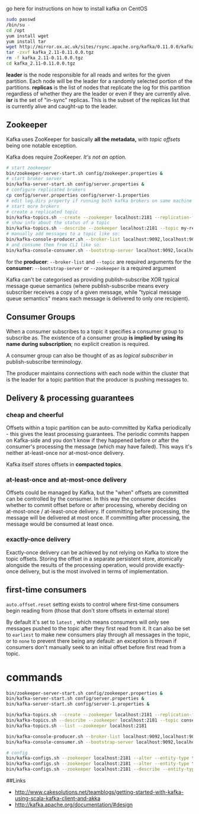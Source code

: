 go here for instructions on how to install kafka on CentOS

```bash
sudo passwd
/bin/su -
cd /opt
yum install wget
yum install tar
wget http://mirror.ox.ac.uk/sites/rsync.apache.org/kafka/0.11.0.0/kafka_2.11-0.11.0.0.tgz
tar -zxvf kafka_2.11-0.11.0.0.tgz
rm -f kafka_2.11-0.11.0.0.tgz
cd kafka_2.11-0.11.0.0.tgz
```

**leader** is the node responsible for all reads and writes for the given partition. Each node will be the leader for a randomly selected portion of the partitions.
**replicas** is the list of nodes that replicate the log for this partition regardless of whether they are the leader or even if they are currently alive.
**isr** is the set of "in-sync" replicas. This is the subset of the replicas list that is currently alive and caught-up to the leader.


## Zookeeper

Kafka uses ZooKeeper for basically **all the metadata,** with _topic offsets_ being one notable exception.

Kafka does require ZooKeeper. _It's not an option._

```bash
# start zookeeper
bin/zookeeper-server-start.sh config/zookeeper.properties &
# start broker server
bin/kafka-server-start.sh config/server.properties &
# configure replicated brokers
cp config/server.properties config/server-1.properties
# edit log.dirs property if running both kafka brokers on same machine
# start more brokers
# create a replicated topic
bin/kafka-topics.sh --create --zookeeper localhost:2181 --replication-factor 3 --partitions 1 --topic my-replicated-topic
# show info about the status of a topic
bin/kafka-topics.sh --describe --zookeeper localhost:2181 --topic my-replicated-topic
# manually add messages to a topic like so:
bin/kafka-console-producer.sh --broker-list localhost:9092,localhost:9093,localhost:9094 --topic my-replicated-topic
# and consume them from CLI like so:
bin/kafka-console-consumer.sh --bootstrap-server localhost:9092,localhost:9093,localhost:9094 --topic my-replicated-topic --from-beginning
```

for the **producer**: `--broker-list` and `--topic` are required arguments
for the **consumer**: `--bootstrap-server` or `--zookeeper` is a required argument


Kafka can't be categorised as providing publish-subscribe XOR typical message queue semantics (where publish-subscribe means every subscriber receives a copy of a given message, while "typical message queue semantics" means each message is delivered to only one recipient).

## Consumer Groups
When a consumer subscribes to a topic it specifies a consumer group to subscribe as. The existence of a consumer group **is implied by using its name during subscription**; no explicit creation is required.

A consumer group can also be thought of as as _logical subscriber_ in publish-subscribe terminology.

The producer maintains connections with each node within the cluster that is the leader for a topic partition that the producer is pushing messages to.

## Delivery & processing guarantees

### cheap and cheerful
Offsets within a topic partition can be auto-committed by Kafka periodically - this gives the least processing guarantees. The periodic commits happen on Kafka-side and you don't know if they happened before or after the consumer's processing the message (which may have failed). This ways it's neither at-least-once nor at-most-once delivery.

Kafka itself stores offsets in **compacted topics**.

### at-least-once and at-most-once delivery
Offsets could be managed by Kafka, but the "when" offsets are committed can be controlled by the consumer. In this way the consumer decides whether to commit offset before or after processing, whereby deciding on at-most-once / at-least-once delivery. If committing before processing, the message will be delivered at most once. If committing after processing, the message would be consumed at least once.

### exactly-once delivery
Exactly-once delivery can be achieved by not relying on Kafka to store the topic offsets. Storing the offset in a separate persistent store, atomically alongside the results of the processing operation, would provide exactly-once delivery, but is the most involved in terms of implementation.

## first-time consumers
`auto.offset.reset` setting exists to control where first-time consumers begin reading from (those that don't store offsets in external store)

By default it's set to `latest` , which means consumers will only see messages pushed to the topic after they first read from it. It can also be set to `earliest` to make new consumers play through all messages in the topic, or to `none` to prevent there being any default: an exception is thrown if consumers don't manually seek to an initial offset before first read from a topic.


# commands

```bash
bin/zookeeper-server-start.sh config/zookeeper.properties &
bin/kafka-server-start.sh config/server.properties &
bin/kafka-server-start.sh config/server-1.properties &

bin/kafka-topics.sh --create --zookeeper localhost:2181 --replication-factor 2 --partitions 1 --topic consec-poc
bin/kafka-topics.sh --describe --zookeeper localhost:2181 --topic consec-poc
bin/kafka-topics.sh --list --zookeeper localhost:2181

bin/kafka-console-producer.sh --broker-list localhost:9092,localhost:9093 --topic consec-poc
bin/kafka-console-consumer.sh --bootstrap-server localhost:9092,localhost:9093 --topic consec-poc --from-beginning

# config
bin/kafka-configs.sh --zookeeper localhost:2181 --alter --entity-type topics --entity-name consec-poc --add-config retention.ms=1000
bin/kafka-configs.sh --zookeeper localhost:2181 --alter --entity-type topics --entity-name consec-poc --delete-config retention.ms
bin/kafka-configs.sh --zookeeper localhost:2181 --describe --entity-type topics --entity-name consec-poc
```



##Links

- http://www.cakesolutions.net/teamblogs/getting-started-with-kafka-using-scala-kafka-client-and-akka
- http://kafka.apache.org/documentation/#design

